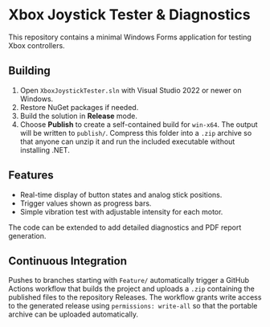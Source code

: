 # Xbox Joystick Tester & Diagnostics

This repository contains a minimal Windows Forms application for testing Xbox controllers.

## Building

1. Open `XboxJoystickTester.sln` with Visual Studio 2022 or newer on Windows.
2. Restore NuGet packages if needed.
3. Build the solution in **Release** mode.
4. Choose **Publish** to create a self-contained build for `win-x64`. The
   output will be written to `publish/`. Compress this folder into a `.zip`
   archive so that anyone can unzip it and run the included executable without
   installing .NET.

## Features

- Real-time display of button states and analog stick positions.
- Trigger values shown as progress bars.
- Simple vibration test with adjustable intensity for each motor.

The code can be extended to add detailed diagnostics and PDF report generation.

## Continuous Integration

Pushes to branches starting with `Feature/` automatically trigger a GitHub Actions workflow that builds the project and uploads a `.zip` containing the published files to the repository Releases.
The workflow grants write access to the generated release using `permissions: write-all` so that the portable archive can be uploaded automatically.
